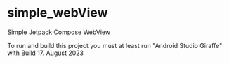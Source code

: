 # simple_webView
Simple Jetpack Compose WebView

To run and build this project you must at least run "Android Studio Giraffe" with Build 17. August 2023
